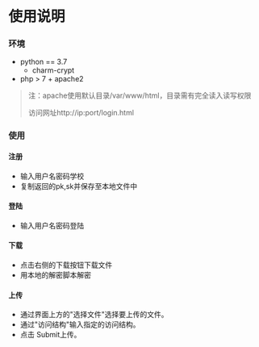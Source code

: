 # 使用说明



### 环境

+ python == 3.7
  + charm-crypt
+ php > 7 + apache2



> 注：apache使用默认目录/var/www/html，目录需有完全读入读写权限
>
> 访问网址http://ip:port/login.html



### 使用



#### 注册



+ 输入用户名密码学校
+ 复制返回的pk,sk并保存至本地文件中



#### 登陆

+ 输入用户名密码登陆



#### 下载

+ 点击右侧的下载按钮下载文件
+ 用本地的解密脚本解密



#### 上传

+ 通过界面上方的"选择文件"选择要上传的文件。
+ 通过"访问结构"输入指定的访问结构。
+ 点击 Submit上传。





